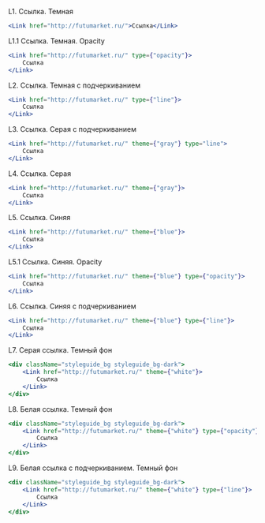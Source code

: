 L1. Ссылка. Темная

```jsx
<Link href="http://futumarket.ru/">Ссылка</Link>
```

L1.1 Ссылка. Темная. Opacity

```jsx
<Link href="http://futumarket.ru/" type={"opacity"}>
    Ссылка
</Link>
```

L2. Ссылка. Темная с подчеркиванием

```jsx
<Link href="http://futumarket.ru/" type={"line"}>
    Ссылка
</Link>
```

L3. Ссылка. Серая с подчеркиванием

```jsx
<Link href="http://futumarket.ru/" theme={"gray"} type="line">
    Ссылка
</Link>
```

L4. Ссылка. Серая

```jsx
<Link href="http://futumarket.ru/" theme={"gray"}>
    Ссылка
</Link>
```

L5. Ссылка. Синяя

```jsx
<Link href="http://futumarket.ru/" theme={"blue"}>
    Ссылка
</Link>
```

L5.1 Ссылка. Синяя. Opacity

```jsx
<Link href="http://futumarket.ru/" theme={"blue"} type={"opacity"}>
    Ссылка
</Link>
```

L6. Ссылка. Синяя с подчеркиванием

```jsx
<Link href="http://futumarket.ru/" theme={"blue"} type={"line"}>
    Ссылка
</Link>
```

L7. Серая ссылка. Темный фон

```jsx
<div className="styleguide_bg styleguide_bg-dark">
    <Link href="http://futumarket.ru/" theme={"white"}>
        Ссылка
    </Link>
</div>
```

L8. Белая ссылка. Темный фон

```jsx
<div className="styleguide_bg styleguide_bg-dark">
    <Link href="http://futumarket.ru/" theme={"white"} type={"opacity"}>
        Ссылка
    </Link>
</div>
```

L9. Белая ссылка с подчеркиванием. Темный фон

```jsx
<div className="styleguide_bg styleguide_bg-dark">
    <Link href="http://futumarket.ru/" theme={"white"} type={"line"}>
        Ссылка
    </Link>
</div>
```
